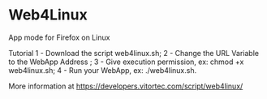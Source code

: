 # Web4Linux
App mode for Firefox on Linux

Tutorial
1 - Download the script web4linux.sh;
2 - Change the URL Variable to the WebApp Address ;
3 - Give execution permission, ex: chmod +x web4linux.sh;
4 - Run your WebApp, ex: ./web4linux.sh.

More information at https://developers.vitortec.com/script/web4linux/
